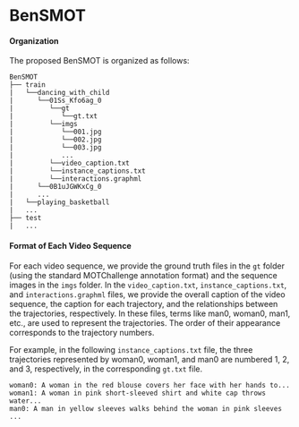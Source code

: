 # BenSMOT
#### Organization
The proposed BenSMOT is organized as follows:
```text
BenSMOT
├── train
|   └──dancing_with_child
|      └──01Ss_Kfo6ag_0
|         └──gt
|            └──gt.txt
|         └──imgs
|            └──001.jpg
|            └──002.jpg
|            └──003.jpg
|            ...
|         └──video_caption.txt
|         └──instance_captions.txt
|         └──interactions.graphml
|      └──0B1uJGWKxCg_0
|      ...
|   └──playing_basketball
|   ...
├── test
|   ...
```
#### Format of Each Video Sequence
For each video sequence, we provide the ground truth files in the `gt` folder (using the standard MOTChallenge annotation format) and the sequence images in the `imgs` folder. In the `video_caption.txt`, `instance_captions.txt`, and `interactions.graphml` files, we provide the overall caption of the video sequence, the caption for each trajectory, and the relationships between the trajectories, respectively. In these files, terms like man0, woman0, man1, etc., are used to represent the trajectories. The order of their appearance corresponds to the trajectory numbers. 

For example, in the following `instance_captions.txt` file, the three trajectories represented by woman0, woman1, and man0 are numbered 1, 2, and 3, respectively, in the corresponding `gt.txt` file.
```text
woman0: A woman in the red blouse covers her face with her hands to...
woman1: A woman in pink short-sleeved shirt and white cap throws water...
man0: A man in yellow sleeves walks behind the woman in pink sleeves ...
```
